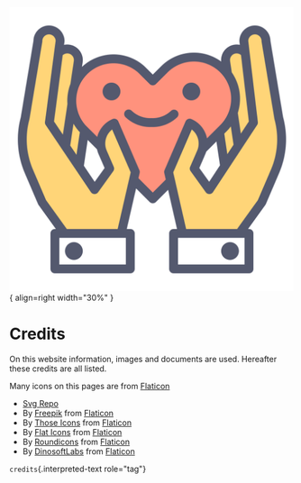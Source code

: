 ![Credits logo](img/credits.svg){ align=right width="30%" }
# Credits
On this website information, images and documents are used. Hereafter these credits are all listed.

Many icons on this pages are from [Flaticon](https://www.flaticon.com/)

- [Svg Repo](https://www.svgrepo.com)
- By [Freepik](https://www.flaticon.com/authors/freepik) from
  [Flaticon](https://www.flaticon.com/)
- By [Those Icons](https://www.flaticon.com/authors/those-icons) from
  [Flaticon](https://www.flaticon.com/)
- By [Flat Icons](https://www.flaticon.com/authors/flat-icons) from
  [Flaticon](https://www.flaticon.com/)
- By [Roundicons](https://www.flaticon.com/authors/roundicons) from
  [Flaticon](https://www.flaticon.com/)
- By [DinosoftLabs](https://www.flaticon.com/authors/dinosoftlabs)
  from [Flaticon](https://www.flaticon.com/)


`credits`{.interpreted-text role="tag"}
